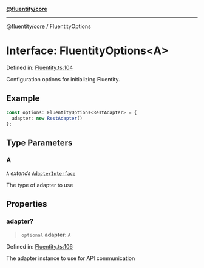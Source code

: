 [**@fluentity/core**](../README.md)

***

[@fluentity/core](../globals.md) / FluentityOptions

# Interface: FluentityOptions\<A\>

Defined in: [Fluentity.ts:104](https://github.com/cedricpierre/fluentity-core/blob/b9e907b503f5d8cbc83b38cdb5626da057589278/src/Fluentity.ts#L104)

Configuration options for initializing Fluentity.

## Example

```typescript
const options: FluentityOptions<RestAdapter> = {
  adapter: new RestAdapter()
};
```

## Type Parameters

### A

`A` *extends* [`AdapterInterface`](AdapterInterface.md)

The type of adapter to use

## Properties

### adapter?

> `optional` **adapter**: `A`

Defined in: [Fluentity.ts:106](https://github.com/cedricpierre/fluentity-core/blob/b9e907b503f5d8cbc83b38cdb5626da057589278/src/Fluentity.ts#L106)

The adapter instance to use for API communication
